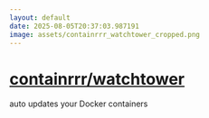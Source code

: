 ```yaml
---
layout: default
date: 2025-08-05T20:37:03.987191
image: assets/containrrr_watchtower_cropped.png
---
```


# [containrrr/watchtower](https://github.com/containrrr/watchtower)

auto updates your Docker containers
